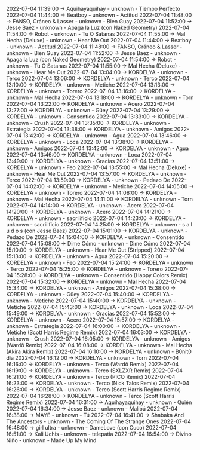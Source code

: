 2022-07-04 11:39:00 -> Aquihayaquihay - unknown - Tiempo Perfecto
2022-07-04 11:44:00 -> Beatboy - unknown - Actitud
2022-07-04 11:48:00 -> FANSO, Cráneo & Lasser - unknown - Bien Guay
2022-07-04 11:52:00 -> Jesse Baez - unknown - Apaga la Luz (con Naked Geometry)
2022-07-04 11:54:00 -> Robot - unknown - Tu O Satanas
2022-07-04 11:55:00 -> Mal Hecha (Deluxe) - unknown - Hear Me Out
2022-07-04 11:44:00 -> Beatboy - unknown - Actitud
2022-07-04 11:48:00 -> FANSO, Cráneo & Lasser - unknown - Bien Guay
2022-07-04 11:52:00 -> Jesse Baez - unknown - Apaga la Luz (con Naked Geometry)
2022-07-04 11:54:00 -> Robot - unknown - Tu O Satanas
2022-07-04 11:55:00 -> Mal Hecha (Deluxe) - unknown - Hear Me Out
2022-07-04 13:04:00 -> KORDELYA - unknown - Terco
2022-07-04 13:06:00 -> KORDELYA - unknown - Terco
2022-07-04 13:10:00 -> KORDELYA - unknown - Metiche
2022-07-04 13:13:00 -> KORDELYA - unknown - Torero
2022-07-04 13:16:00 -> KORDELYA - unknown - Mal Hecha
2022-07-04 13:18:00 -> KORDELYA - unknown - Torn
2022-07-04 13:22:00 -> KORDELYA - unknown - Acero
2022-07-04 13:27:00 -> KORDELYA - unknown - Güey
2022-07-04 13:29:00 -> KORDELYA - unknown - Consentido
2022-07-04 13:33:00 -> KORDELYA - unknown - Crush
2022-07-04 13:35:00 -> KORDELYA - unknown - Estrategia
2022-07-04 13:38:00 -> KORDELYA - unknown - Amigos
2022-07-04 13:42:00 -> KORDELYA - unknown - Agua
2022-07-04 13:46:00 -> KORDELYA - unknown - Loca
2022-07-04 13:38:00 -> KORDELYA - unknown - Amigos
2022-07-04 13:42:00 -> KORDELYA - unknown - Agua
2022-07-04 13:46:00 -> KORDELYA - unknown - Loca
2022-07-04 13:49:00 -> KORDELYA - unknown - Gracias
2022-07-04 13:51:00 -> KORDELYA - unknown - Feo
2022-07-04 13:55:00 -> Mal Hecha (Deluxe) - unknown - Hear Me Out
2022-07-04 13:57:00 -> KORDELYA - unknown - Terco
2022-07-04 13:59:00 -> KORDELYA - unknown - Pedazo De
2022-07-04 14:02:00 -> KORDELYA - unknown - Metiche
2022-07-04 14:05:00 -> KORDELYA - unknown - Torero
2022-07-04 14:08:00 -> KORDELYA - unknown - Mal Hecha
2022-07-04 14:11:00 -> KORDELYA - unknown - Torn
2022-07-04 14:14:00 -> KORDELYA - unknown - Acero
2022-07-04 14:20:00 -> KORDELYA - unknown - Acero
2022-07-04 14:21:00 -> KORDELYA - unknown - sacriiificio
2022-07-04 14:23:00 -> KORDELYA - unknown - sacriiificio
2022-07-04 14:25:00 -> KORDELYA - unknown - s a l u d o s (con Jesse Baez)
2022-07-04 15:01:00 -> KORDELYA - unknown - Pedazo De
2022-07-04 15:04:00 -> KORDELYA - unknown - Consentido
2022-07-04 15:08:00 -> Dime Cómo - unknown - Dime Cómo
2022-07-04 15:10:00 -> KORDELYA - unknown - Hear Me Out (Stripped)
2022-07-04 15:13:00 -> KORDELYA - unknown - Agua
2022-07-04 15:20:00 -> KORDELYA - unknown - Feo
2022-07-04 15:24:00 -> KORDELYA - unknown - Terco
2022-07-04 15:25:00 -> KORDELYA - unknown - Torero
2022-07-04 15:28:00 -> KORDELYA - unknown - Consentido (Happy Colors Remix)
2022-07-04 15:32:00 -> KORDELYA - unknown - Mal Hecha
2022-07-04 15:34:00 -> KORDELYA - unknown - Amigos
2022-07-04 15:38:00 -> KORDELYA - unknown - Güey
2022-07-04 15:40:00 -> KORDELYA - unknown - Metiche
2022-07-04 15:40:00 -> KORDELYA - unknown - Metiche
2022-07-04 15:43:00 -> KORDELYA - unknown - Loca
2022-07-04 15:49:00 -> KORDELYA - unknown - Gracias
2022-07-04 15:52:00 -> KORDELYA - unknown - Acero
2022-07-04 15:57:00 -> KORDELYA - unknown - Estrategia
2022-07-04 16:00:00 -> KORDELYA - unknown - Metiche (Scott Harris Regime Remix)
2022-07-04 16:03:00 -> KORDELYA - unknown - Crush
2022-07-04 16:05:00 -> KORDELYA - unknown - Amigos (Wardõ Remix)
2022-07-04 16:08:00 -> KORDELYA - unknown - Mal Hecha (Akira Akira Remix)
2022-07-04 16:10:00 -> KORDELYA - unknown - B0nit0 día
2022-07-04 16:12:00 -> KORDELYA - unknown - Torn
2022-07-04 16:16:00 -> KORDELYA - unknown - Terco (Wardõ Remix)
2022-07-04 16:19:00 -> KORDELYA - unknown - Terco (SXLZXR Remix)
2022-07-04 16:21:00 -> KORDELYA - unknown - Terco (PICO Remix)
2022-07-04 16:23:00 -> KORDELYA - unknown - Terco (Nick Talos Remix)
2022-07-04 16:26:00 -> KORDELYA - unknown - Terco (Scott Harris Regime Remix)
2022-07-04 16:28:00 -> KORDELYA - unknown - Terco (Scott Harris Regime Remix)
2022-07-04 16:31:00 -> Aquihayaquihay - unknown - Quién
2022-07-04 16:34:00 -> Jesse Baez - unknown - Malibú
2022-07-04 16:38:00 -> MAYE - unknown - Tú
2022-07-04 16:41:00 -> Shabaka And The Ancestors - unknown - The Coming Of The Strange Ones
2022-07-04 16:48:00 -> girl ultra - unknown - DameLove (con Cuco)
2022-07-04 16:51:00 -> Kali Uchis - unknown - telepatía
2022-07-04 16:54:00 -> Divino Niño - unknown - Made Up My Mind
